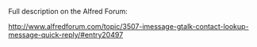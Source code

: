 Full description on the Alfred Forum:

http://www.alfredforum.com/topic/3507-imessage-gtalk-contact-lookup-message-quick-reply/#entry20497
